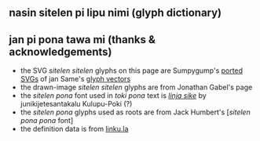 ## nasin sitelen pi lipu nimi (glyph dictionary)

## jan pi pona tawa mi (thanks & acknowledgements)

* the SVG _sitelen sitelen_ glyphs on this page are Sumpygump's [ported SVGs](https://sumpygump.github.io/sitelen-sitelen/) of jan Same's [glyph vectors](http://musilili.net/sitelen-sitelen-remastered/)
* the drawn-image _sitelen sitelen_ glyphs are from Jonathan Gabel's page
* the _sitelen pona_ font used in _toki pona_ text is [_linja sike_](https://wyub.github.io/tokipona/linjasike) by junikijetesantakalu Kulupu-Poki (?)
* the _sitelen pona_ glyphs used as roots are from Jack Humbert's [_sitelen pona pona_ font]
* the definition data is from [linku.la](https://linku.la/about)
